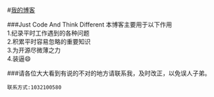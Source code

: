#[我的博客](http://dylan-lee.github.io)


###Just Code And Think Different
本博客主要用于以下作用  <br/> 
1.纪录平时工作遇到的各种问题  <br/> 
2.积累平时容易忽略的重要知识  <br/> 
3.为开源尽微薄之力          <br/> 
4.装逼😄                  <br/> 

###请各位大大看到有说的不对的地方请联系我，及时改正，以免误人子弟。
```
联系方式:1032100580